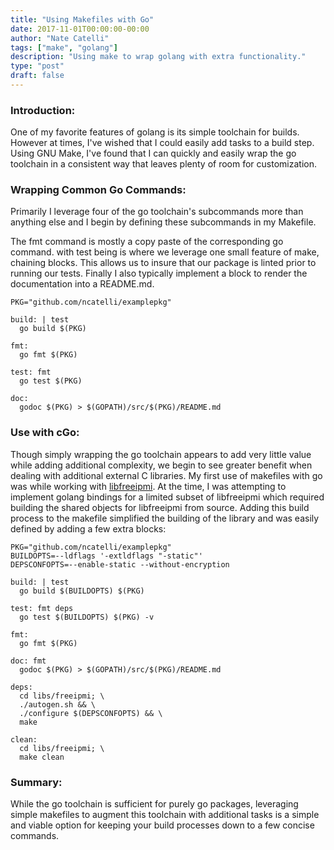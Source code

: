 ```yaml
---
title: "Using Makefiles with Go"
date: 2017-11-01T00:00:00-00:00
author: "Nate Catelli"
tags: ["make", "golang"]
description: "Using make to wrap golang with extra functionality."
type: "post"
draft: false
---
```


### Introduction:
One of my favorite features of golang is its simple toolchain for builds. However at times, I've wished that I could easily add tasks to a build step. Using GNU Make, I've found that I can quickly and easily wrap the go toolchain in a consistent way that leaves plenty of room for customization.

### Wrapping Common Go Commands:
Primarily I leverage four of the go toolchain's subcommands more than anything else and I begin by defining these subcommands in my Makefile.

The fmt command is mostly a copy paste of the corresponding go command. with test being is where we leverage one small feature of make, chaining blocks. This allows us to insure that our package is linted prior to running our tests. Finally I also typically implement a block to render the documentation into a README.md.

```
PKG="github.com/ncatelli/examplepkg"

build: | test
  go build $(PKG)

fmt:
  go fmt $(PKG)

test: fmt
  go test $(PKG)

doc:
  godoc $(PKG) > $(GOPATH)/src/$(PKG)/README.md
```

### Use with cGo:
Though simply wrapping the go toolchain appears to add very little value while adding additional complexity, we begin to see greater benefit when dealing with additional external C libraries. My first use of makefiles with go was while working with [libfreeipmi](https://www.gnu.org/software/freeipmi/). At the time, I was attempting to implement golang bindings for a limited subset of libfreeipmi which required building the shared objects for libfreeipmi from source. Adding this build process to the makefile simplified the building of the library and was easily defined by adding a few extra blocks:

```
PKG="github.com/ncatelli/examplepkg"
BUILDOPTS=--ldflags '-extldflags "-static"'
DEPSCONFOPTS=--enable-static --without-encryption

build: | test
  go build $(BUILDOPTS) $(PKG)

test: fmt deps
  go test $(BUILDOPTS) $(PKG) -v

fmt:
  go fmt $(PKG)

doc: fmt
  godoc $(PKG) > $(GOPATH)/src/$(PKG)/README.md

deps:
  cd libs/freeipmi; \
  ./autogen.sh && \
  ./configure $(DEPSCONFOPTS) && \
  make

clean:
  cd libs/freeipmi; \
  make clean
```

### Summary:
While the go toolchain is sufficient for purely go packages, leveraging simple makefiles to augment this toolchain with additional tasks is a simple and viable option for keeping your build processes down to a few concise commands.
